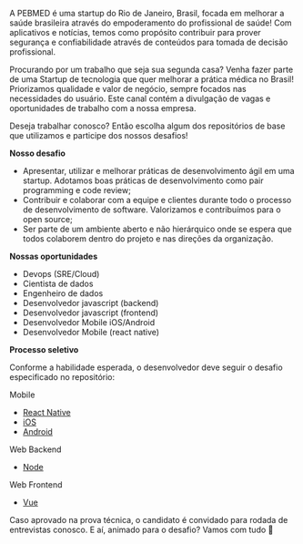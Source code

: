 A PEBMED é uma startup do Rio de Janeiro, Brasil, focada em melhorar a saúde brasileira através do empoderamento do profissional de saúde! Com aplicativos e notícias, temos como propósito contribuir para prover segurança e confiabilidade através de conteúdos para tomada de decisão profissional.

Procurando por um trabalho que seja sua segunda casa? Venha fazer parte de uma Startup de tecnologia que quer melhorar a prática médica no Brasil! Priorizamos qualidade e valor de negócio, sempre focados nas necessidades do usuário.
Este canal contém a divulgação de vagas e oportunidades de trabalho com a nossa empresa.

Deseja trabalhar conosco? Então escolha algum dos repositórios de base que utilizamos e participe dos nossos desafios!

**Nosso desafio**

- Apresentar, utilizar e melhorar práticas de desenvolvimento ágil em uma startup. Adotamos boas práticas de desenvolvimento como pair programming e code review;
- Contribuir e colaborar com a equipe e clientes durante todo o processo de desenvolvimento de software. Valorizamos e contribuímos para o open source;
- Ser parte de um ambiente aberto e não hierárquico onde se espera que todos colaborem dentro do projeto e nas direções da organização.

**Nossas oportunidades**

 - Devops (SRE/Cloud)
 - Cientista de dados
 - Engenheiro de dados
 - Desenvolvedor javascript (backend)
 - Desenvolvedor javascript (frontend)
 - Desenvolvedor Mobile iOS/Android
 - Desenvolvedor Mobile (react native)

**Processo seletivo**

Conforme a habilidade esperada, o desenvolvedor deve seguir o desafio especificado no repositório:

Mobile
- [React Native](https://github.com/PEBMED/react-native-base-architecture)
- [iOS](https://github.com/PEBMED/ios-base-architecture)
- [Android](https://github.com/PEBMED/android-base-architecture)

Web Backend
- [Node](https://github.com/PEBMED/node-base-architecture)

Web Frontend
- [Vue](https://github.com/PEBMED/vue-base-architecture)

Caso aprovado na prova técnica, o candidato é convidado para rodada de entrevistas conosco. E aí, animado para o desafio? Vamos com tudo 🚀

